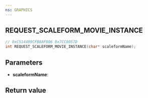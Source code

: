 ```yaml
---
ns: GRAPHICS
---
```

## REQUEST_SCALEFORM_MOVIE_INSTANCE

```c
// 0xC514489CFB8AF806 0x7CC8057D
int REQUEST_SCALEFORM_MOVIE_INSTANCE(char* scaleformName);
```

## Parameters
* **scaleformName**: 

## Return value
